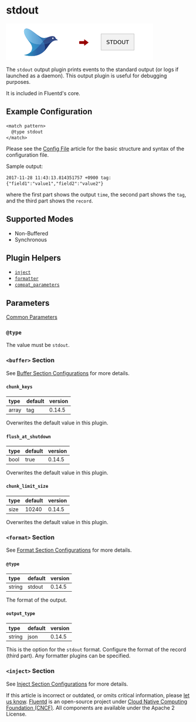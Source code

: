 # stdout

![](../.gitbook/assets/stdout.png)

The `stdout` output plugin prints events to the standard output \(or logs if launched as a daemon\). This output plugin is useful for debugging purposes.

It is included in Fluentd's core.

## Example Configuration

```text
<match pattern>
  @type stdout
</match>
```

Please see the [Config File](../configuration/config-file.md) article for the basic structure and syntax of the configuration file.

Sample output:

```text
2017-11-28 11:43:13.814351757 +0900 tag: {"field1":"value1","field2":"value2"}
```

where the first part shows the output `time`, the second part shows the `tag`, and the third part shows the `record`.

## Supported Modes

* Non-Buffered
* Synchronous

## Plugin Helpers

* [`inject`](../plugin-helper-overview/api-plugin-helper-inject.md)
* [`formatter`](../plugin-helper-overview/api-plugin-helper-formatter.md)
* [`compat_parameters`](../plugin-helper-overview/api-plugin-helper-compat_parameters.md)

## Parameters

[Common Parameters](../configuration/plugin-common-parameters.md)

### `@type`

The value must be `stdout`.

### `<buffer>` Section

See [Buffer Section Configurations](../configuration/buffer-section.md) for more details.

#### `chunk_keys`

| type | default | version |
| :--- | :--- | :--- |
| array | tag | 0.14.5 |

Overwrites the default value in this plugin.

#### `flush_at_shutdown`

| type | default | version |
| :--- | :--- | :--- |
| bool | true | 0.14.5 |

Overwrites the default value in this plugin.

#### `chunk_limit_size`

| type | default | version |
| :--- | :--- | :--- |
| size | 10240 | 0.14.5 |

Overwrites the default value in this plugin.

### `<format>` Section

See [Format Section Configurations](../configuration/format-section.md) for more details.

#### `@type`

| type | default | version |
| :--- | :--- | :--- |
| string | stdout | 0.14.5 |

The format of the output.

#### `output_type`

| type | default | version |
| :--- | :--- | :--- |
| string | json | 0.14.5 |

This is the option for the `stdout` format. Configure the format of the record \(third part\). Any formatter plugins can be specified.

### `<inject>` Section

See [Inject Section Configurations](../configuration/inject-section.md) for more details.

If this article is incorrect or outdated, or omits critical information, please [let us know](https://github.com/fluent/fluentd-docs-gitbook/issues?state=open). [Fluentd](http://www.fluentd.org/) is an open-source project under [Cloud Native Computing Foundation \(CNCF\)](https://cncf.io/). All components are available under the Apache 2 License.

